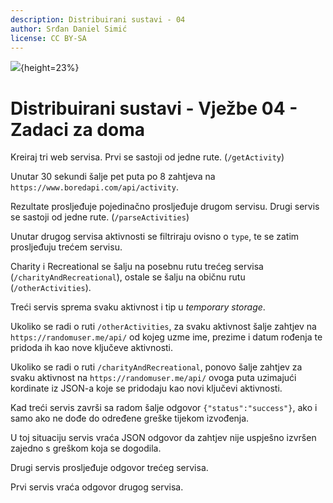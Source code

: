 ```yaml
---
description: Distribuirani sustavi - 04
author: Srđan Daniel Simić
license: CC BY-SA
---
```


![](fipu.png){height=23%}

# Distribuirani sustavi - Vježbe 04 - Zadaci za doma

Kreiraj tri web servisa.
Prvi se sastoji od jedne rute. (`/getActivity`)

Unutar 30 sekundi šalje pet puta po 8 zahtjeva na `https://www.boredapi.com/api/activity`.

Rezultate prosljeđuje pojedinačno prosljeđuje drugom servisu.
Drugi servis se sastoji od jedne rute. (`/parseActivities`)

Unutar drugog servisa aktivnosti se filtriraju ovisno o `type`,
te se zatim prosljeđuju trećem servisu.

Charity i Recreational se šalju na posebnu rutu trećeg servisa 
(`/charityAndRecreational`), ostale se šalju na običnu rutu 
(`/otherActivities`).

Treći servis sprema svaku aktivnost i tip u *temporary storage*.

Ukoliko se radi o ruti `/otherActivities`, za svaku aktivnost 
šalje zahtjev na `https://randomuser.me/api/` od kojeg uzme 
ime, prezime i datum rođenja te pridoda ih kao nove ključeve
aktivnosti.

Ukoliko se radi o ruti `/charityAndRecreational`, ponovo šalje
zahtjev za svaku aktivnost na `https://randomuser.me/api/` 
ovoga puta uzimajući kordinate iz JSON-a koje se pridodaju kao 
novi ključevi aktivnosti.

Kad treći servis završi sa radom šalje odgovor `{"status":"success"}`,
ako i samo ako ne dođe do određene greške tijekom izvođenja.

U toj situaciju servis vraća JSON odgovor da zahtjev nije uspješno 
izvršen zajedno s greškom koja se dogodila.

Drugi servis prosljeđuje odgovor trećeg servisa.

Prvi servis vraća odgovor drugog servisa.
